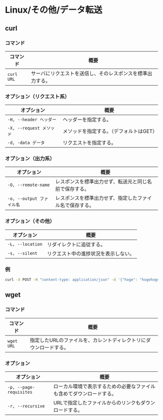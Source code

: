 # Linux/その他/データ転送

## curl

### コマンド

| コマンド       | 概要                            |
|------------|-------------------------------|
| `curl URL` | サーバにリクエストを送信し、そのレスポンスを標準出力する。 |

### オプション（リクエスト系）

| オプション               | 概要                                    |
| ------------------------ | --------------------------------------- |
| `-H, --header ヘッダー`  | ヘッダーを指定する。                    |
| `-X, --request メソッド` | メソッドを指定する。（デフォルトはGET） |
| `-d, -data データ`       | リクエストを指定する。                  |

### オプション（出力系）

| オプション                | 概要                                                     |
| ------------------------- | -------------------------------------------------------- |
| `-O, --remote-name`       | レスポンスを標準出力せず、転送元と同じ名前で保存する。   |
| `-o, --output ファイル名` | レスポンスを標準出力せず、指定したファイル名で保存する。 |

### オプション（その他）

| オプション            | 概要                 |
|------------------|--------------------|
| `-L, --location` | リダイレクトに追従する。       |
| `-s, --silent`   | リクエスト中の進捗状況を表示しない。 |

### 例

```bash
curl -X POST -H "content-type: application/json" -d '{"hoge": "hogehoge"}' https://example.com/
```

## wget

### コマンド

| コマンド       | 概要                                 |
|------------|------------------------------------|
| `wget URL` | 指定したURLのファイルを、カレントディレクトリにダウンロードする。 |

### オプション

| オプション                   | 概要                                 |
|-------------------------|------------------------------------|
| `-p, --page-requisites` | ローカル環境で表示するための必要なファイルも含めてダウンロードする。 |
| `-r, --recursive`       | URLで指定したファイルからのリンクもダウンロードする。       |
